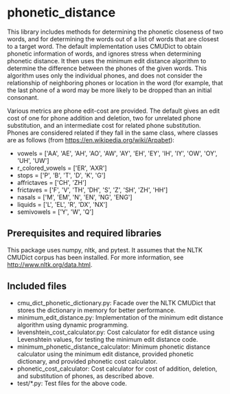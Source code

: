 # phonetic_distance
This library includes methods for determining the phonetic closeness of two words, and for determining the words out of a list of words that are closest to a target word.  The default implementation uses CMUDict to obtain phonetic information of words, and ignores stress when determining phonetic distance.  It then uses the minimum edit distance algorithm to determine the difference between the phones of the given words.  This algorithm uses only the individual phones, and does not consider the relationship of neighboring phones or location in the word (for example, that the last phone of a word may be more likely to be dropped than an initial consonant.

Various metrics are phone edit-cost are provided.  The default gives an edit cost of one for phone addition and deletion, two for unrelated phone substitution, and an intermediate cost for related phone substitution.  Phones are considered related if they fall in the same class, where classes are as follows (from https://en.wikipedia.org/wiki/Arpabet):    
  * vowels = ['AA', 'AE', 'AH', 'AO', 'AW', 'AY', 'EH', 'EY', 'IH', 'IY', 'OW', 'OY', 'UH', 'UW']
  * r_colored_vowels = ['ER', 'AXR']
  * stops = ['P', 'B', 'T', 'D', 'K', 'G']
  * affrictaves = ['CH', 'ZH']
  * frictaves = ['F', 'V', 'TH', 'DH', 'S', 'Z', 'SH', 'ZH', 'HH']
  * nasals = ['M', 'EM', 'N', 'EN', 'NG', 'ENG']
  * liquids = ['L', 'EL', 'R', 'DX', 'NX']
  * semivowels = ['Y', 'W', 'Q']


## Prerequisites and required libraries
This package uses numpy, nltk, and pytest.  It assumes that the NLTK CMUDict corpus has been installed.  For more information, see http://www.nltk.org/data.html.


## Included files
* cmu_dict_phonetic_dictionary.py: Facade over the NLTK CMUDict that stores the dictionary in memory for better performance.
* minimum_edit_distance.py: Implementation of the minimum edit distance algorithm using dynamic programming.
* levenshtein_cost_calculator.py: Cost calculator for edit distance using Levenshtein values, for testing the minimum edit distance code.
* minimum_phonetic_distance_calculator: Minimum phonetic distance calculator using the minimum edit distance, provided phonetic dictionary, and provided phonetic cost calculator.
* phonetic_cost_calculator: Cost calculator for cost of addition, deletion, and substitution of phones, as described above.
* test/*.py: Test files for the above code. 
